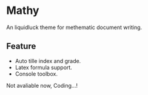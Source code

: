 Mathy
=====

An liquidluck theme for methematic document writing.

Feature
-------

* Auto tille index and grade.
* Latex formula support.
* Console toolbox.

Not avaliable now, Coding...!
